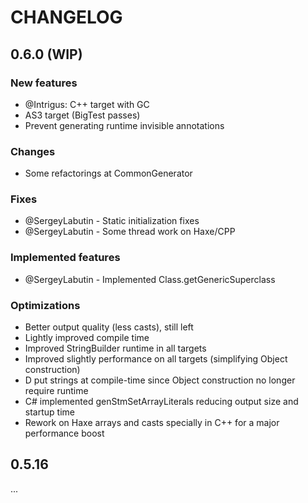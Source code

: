 # CHANGELOG

## 0.6.0 (WIP)

### New features
- @Intrigus: C++ target with GC
- AS3 target (BigTest passes)
- Prevent generating runtime invisible annotations

### Changes
- Some refactorings at CommonGenerator

### Fixes
- @SergeyLabutin - Static initialization fixes
- @SergeyLabutin - Some thread work on Haxe/CPP

### Implemented features
- @SergeyLabutin - Implemented Class.getGenericSuperclass

### Optimizations
- Better output quality (less casts), still left
- Lightly improved compile time
- Improved StringBuilder runtime in all targets
- Improved slightly performance on all targets (simplifying Object construction)
- D put strings at compile-time since Object construction no longer require runtime
- C# implemented genStmSetArrayLiterals reducing output size and startup time
- Rework on Haxe arrays and casts specially in C++ for a major performance boost

## 0.5.16

...